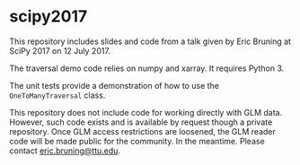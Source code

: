 # scipy2017

This repository includes slides and code from a talk given by Eric Bruning at SciPy 2017 on 12 July 2017.

The traversal demo code relies on numpy and xarray. It requires Python 3.

The unit tests provide a demonstration of how to use the `OneToManyTraversal` class.

This repository does not include code for working directly with GLM data. However, such code exists and is available by request though a private repository. Once GLM access restrictions are loosened, the GLM reader code will be made public for the community. In the meantime. Please contact eric.bruning@ttu.edu.